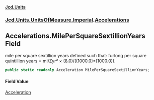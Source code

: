 #### [Jcd.Units](index 'index')
### [Jcd.Units.UnitsOfMeasure.Imperial](Jcd.Units.UnitsOfMeasure.Imperial 'Jcd.Units.UnitsOfMeasure.Imperial').[Accelerations](Accelerations 'Jcd.Units.UnitsOfMeasure.Imperial.Accelerations')

## Accelerations.MilePerSquareSextillionYears Field

mile per square sextillion years defined such that: furlong per square quintillion years = mi/Zyr² ×
(8.0)/((1000.0)*(1000.0)).

```csharp
public static readonly Acceleration MilePerSquareSextillionYears;
```

#### Field Value
[Acceleration](Acceleration 'Jcd.Units.UnitTypes.Acceleration')